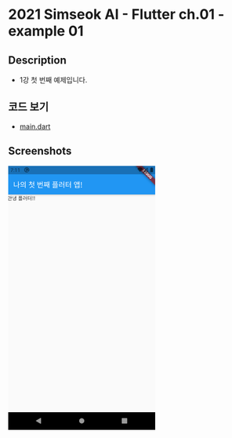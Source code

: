 # 2021 Simseok AI - Flutter ch.01 - example 01

## Description
 - 1강 첫 번째 예제입니다.

## 코드 보기
 - [main.dart](https://github.com/DokySp/2021-Simseok-AI-Class-Flutter/blob/main/examples/ex_ch01-01/lib/main.dart)

## Screenshots

<img src = "https://github.com/DokySp/2021-Simseok-AI-Class-Flutter/blob/main/examples/ex_ch01-01/document/ex01.png?raw=true" width = 300>
